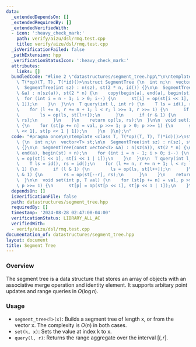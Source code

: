 ```yaml
---
data:
  _extendedDependsOn: []
  _extendedRequiredBy: []
  _extendedVerifiedWith:
  - icon: ':heavy_check_mark:'
    path: verify/aizu/dsl/rmq.test.cpp
    title: verify/aizu/dsl/rmq.test.cpp
  _isVerificationFailed: false
  _pathExtension: hpp
  _verificationStatusIcon: ':heavy_check_mark:'
  attributes:
    links: []
  bundledCode: "#line 2 \"datastructures/segment_tree.hpp\"\n\ntemplate <class T,\
    \ T(*op)(T, T), T(*id)()>\nstruct SegmentTree {\n  int n;\n  vector<T> st;\n\n\
    \  SegmentTree(int sz) : n(sz), st(2 * n, id()) {}\n\n  SegmentTree(const vector<T>\
    \ &a) : n(sz(a)), st(2 * n) {\n    copy(begin(a), end(a), begin(st) + n);\n  \
    \  for (int i = n - 1; i > 0; i--) {\n      st[i] = op(st[i << 1], st[i << 1 |\
    \ 1]);\n    }\n  }\n\n  T query(int l, int r) {\n    T ls = id(), rs = id();\n\
    \    for (l += n, r += n + 1; l < r; l >>= 1, r >>= 1) {\n      if (l & 1) {\n\
    \        ls = op(ls, st[l++]);\n      }\n      if (r & 1) {\n        rs = op(st[--r],\
    \ rs);\n      }\n    }\n    return op(ls, rs);\n  }\n\n  void set(int p, T val)\
    \ {\n    for (st[p += n] = val, p >>= 1; p > 0; p >>= 1) {\n      st[p] = op(st[p\
    \ << 1], st[p << 1 | 1]);\n    }\n  }\n};\n"
  code: "#pragma once\n\ntemplate <class T, T(*op)(T, T), T(*id)()>\nstruct SegmentTree\
    \ {\n  int n;\n  vector<T> st;\n\n  SegmentTree(int sz) : n(sz), st(2 * n, id())\
    \ {}\n\n  SegmentTree(const vector<T> &a) : n(sz(a)), st(2 * n) {\n    copy(begin(a),\
    \ end(a), begin(st) + n);\n    for (int i = n - 1; i > 0; i--) {\n      st[i]\
    \ = op(st[i << 1], st[i << 1 | 1]);\n    }\n  }\n\n  T query(int l, int r) {\n\
    \    T ls = id(), rs = id();\n    for (l += n, r += n + 1; l < r; l >>= 1, r >>=\
    \ 1) {\n      if (l & 1) {\n        ls = op(ls, st[l++]);\n      }\n      if (r\
    \ & 1) {\n        rs = op(st[--r], rs);\n      }\n    }\n    return op(ls, rs);\n\
    \  }\n\n  void set(int p, T val) {\n    for (st[p += n] = val, p >>= 1; p > 0;\
    \ p >>= 1) {\n      st[p] = op(st[p << 1], st[p << 1 | 1]);\n    }\n  }\n};"
  dependsOn: []
  isVerificationFile: false
  path: datastructures/segment_tree.hpp
  requiredBy: []
  timestamp: '2024-08-28 02:47:08-04:00'
  verificationStatus: LIBRARY_ALL_AC
  verifiedWith:
  - verify/aizu/dsl/rmq.test.cpp
documentation_of: datastructures/segment_tree.hpp
layout: document
title: Segment Tree
---
```


### Overview

The segment tree is a data structure that stores an array of objects with an associative merge operation and identity element. It supports arbitary point updates and range queries in $O(\log{n})$.

### Usage

* `segment_tree<T>(x)`: Builds a segment tree of length x, or from the vector x. The complexity is $O(n)$ in both cases.
* `set(k, x)`: Sets the value at index k to x.
* `query(l, r)`: Returns the range aggregate over the interval $[l, r]$.